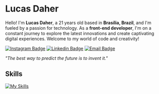 # Lucas Daher

Hello! I'm **Lucas Daher**, a 21 years old based in **Brasília, Brazil**, and I'm fueled by a passion for technology. As a **front-end developer**, I'm on a constant journey to explore the latest innovations and create captivating digital experiences. Welcome to my world of code and creativity!

[![Instagram Badge](https://img.shields.io/badge/-@lucasdaherdev-303030?style=flat-square&labelColor=303030&logo=instagram&logoColor=white&link=https://instagram.com/lucasdaherdev)](https://instagram.com/lucasdaherdev) 
[![Linkedin Badge](https://img.shields.io/badge/-Lucas%20Daher-303030?style=flat-square&logo=Linkedin&logoColor=white&link=https://www.linkedin.com/in/lucasdaherdev/)](https://www.linkedin.com/in/lucasdaherdev/) 
[![Email Badge](https://img.shields.io/badge/-contato@lucasdaher.com-303030?style=flat-square&logo=microsoftoutlook&logoColor=white&link=mailto:contato@lucasdaher.com)](mailto:contato@lucasdaher.com)

*"The best way to predict the future is to invent it."*

## Skills
[![My Skills](https://skillicons.dev/icons?i=js,html,css,sass,tailwind,react,ts,next,github,git,ps,figma,vscode)](https://skillicons.dev)